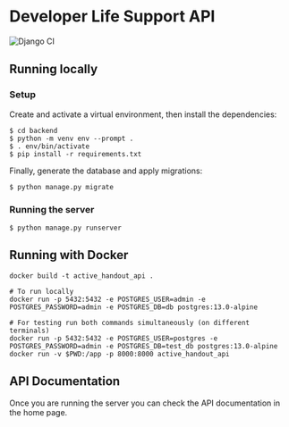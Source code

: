 # Developer Life Support API

![Django CI](https://github.com/insper-education/active-handout-plugins-py/actions/workflows/django.yml/badge.svg)

## Running locally

### Setup

Create and activate a virtual environment, then install the dependencies:

```
$ cd backend
$ python -m venv env --prompt .
$ . env/bin/activate
$ pip install -r requirements.txt
```

Finally, generate the database and apply migrations:

```
$ python manage.py migrate
```

### Running the server

```
$ python manage.py runserver
```

## Running with Docker

    docker build -t active_handout_api .

    # To run locally
    docker run -p 5432:5432 -e POSTGRES_USER=admin -e POSTGRES_PASSWORD=admin -e POSTGRES_DB=db postgres:13.0-alpine

    # For testing run both commands simultaneously (on different terminals)
    docker run -p 5432:5432 -e POSTGRES_USER=postgres -e POSTGRES_PASSWORD=admin -e POSTGRES_DB=test_db postgres:13.0-alpine
    docker run -v $PWD:/app -p 8000:8000 active_handout_api

## API Documentation

Once you are running the server you can check the API documentation in the home page.
